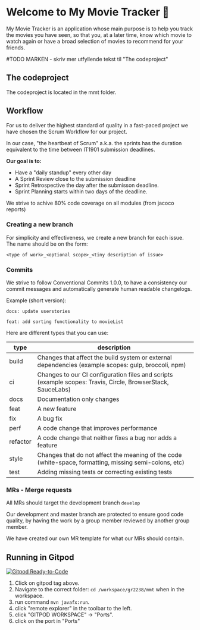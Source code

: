 # Welcome to My Movie Tracker :movie_camera:

My Movie Tracker is an application whose main purpose is to help you track the movies you have seen, so that you, at a later time, know which movie to watch again or have a broad selection of movies to recommend for your friends.

#TODO MARKEN - skriv mer utfyllende tekst til "The codeproject"
## The codeproject

The codeproject is located in the mmt folder.

## Workflow

For us to deliver the highest standard of quality in a fast-paced project we have chosen the Scrum Workflow for our project.

In our case, "the heartbeat of Scrum" a.k.a. the sprints has the duration equivalent to the time between IT1901 submission deadlines.

**Our goal is to:**
- Have a "daily standup" every other day
- A Sprint Review close to the submission deadline
- Sprint Retrospective the day after the submisson deadline. 
- Sprint Planning starts within two days of the deadline.

We strive to achive 80% code coverage on all modules (from jacoco reports)

### Creating a new branch

For simplicity and effectiveness, we create a new branch for each issue. The name should be on the form: 
```git
<type of work>_<optional scope>_<tiny description of issue>
```

### Commits
We strive to follow Conventional Commits 1.0.0, to have a consistency our commit messages and automatically generate human readable changelogs. 

Example (short version):

```git
docs: update userstories

feat: add sorting functionality to movieList
```

Here are different types that you can use:

| type | description |
| --- | --- |
| build | Changes that affect the build system or external dependencies (example scopes: gulp, broccoli, npm) |
| ci | Changes to our CI configuration files and scripts (example scopes: Travis, Circle, BrowserStack, SauceLabs) |
| docs | Documentation only changes |
|feat | A new feature |
| fix | A bug fix |
| perf | A code change that improves performance |
| refactor | A code change that neither fixes a bug nor adds a feature |
| style | Changes that do not affect the meaning of the code (white-space, formatting, missing semi-colons, etc) |
| test | Adding missing tests or correcting existing tests |

### MRs - Merge requests

All MRs should target the development branch `develop`

Our development and master branch are protected to ensure good code quality, by having the work by a group member reviewed by another group member.

We have created our own MR template for what our MRs should contain.


## Running in Gitpod

[![Gitpod Ready-to-Code](https://img.shields.io/badge/Gitpod-Ready--to--Code-blue?logo=gitpod)](https://gitpod.stud.ntnu.no/#https://gitlab.stud.idi.ntnu.no/it1901/groups-2022/gr2238/gr2238/-/tree/develop/)

1. Click on gitpod tag above.
2. Navigate to the correct folder: `cd /workspace/gr2238/mmt` when in the workspace.
3. run command `mvn javafx:run`.
4. click "remote explorer" in the toolbar to the left.
5. click "GITPOD WORKSPACE" -> "Ports".
6. click on the port in "Ports" 





